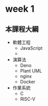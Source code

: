 # week 1
## 本課程大綱
* 軟體工程
  * JavaScript
  * 
* 演算法
  * Deno
  * Plant UML
  * nginx
  * Docker
* 作業系統
  * C 
  * RISC-V
